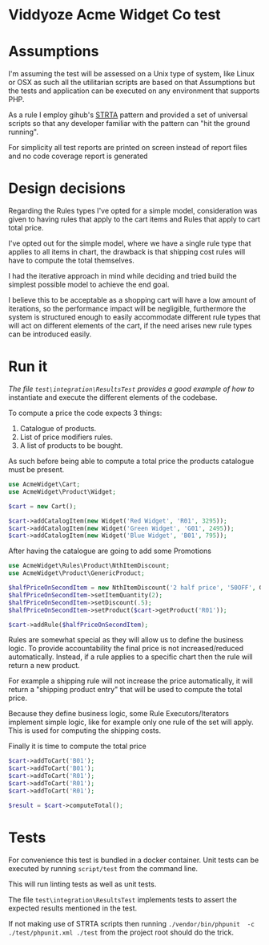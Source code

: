 Viddyoze Acme Widget Co test
============================

Assumptions
===========
I'm assuming the test will be assessed on a Unix type of system, like Linux or
OSX as such all the utilitarian scripts are based on that Assumptions but the
tests and application can be executed on any environment that supports PHP.

As a rule I employ gihub's [STRTA](https://github.com/github/scripts-to-rule-them-all)
pattern and provided a set of universal scripts so that any developer familiar
with the pattern can "hit the ground running".

For simplicity all test reports are printed on screen instead of report files
and no code coverage report is generated


Design decisions
================
Regarding the Rules types I've opted for a simple model, consideration was given
to having rules that apply to the cart items and Rules that apply to cart total price.

I've opted out for the simple model, where we have a single rule type that applies
to all items in chart, the drawback is that shipping cost rules will have to
compute the total themselves.

I had the iterative approach in mind while deciding and tried build the simplest
possible model to achieve the end goal.

I believe this to be acceptable as a shopping cart will have a low amount of
iterations, so the performance impact will be negligible, furthermore the system
 is structured enough to easily accommodate different rule types that will act
 on different elements of the cart, if the need arises new rule types can be
 introduced easily.


Run it
=================
_The file ```test\integration\ResultsTest``` provides a good example of how to_
instantiate and execute the different elements of the codebase.

To compute a price the code expects 3 things:
1. Catalogue of products.
2. List of price modifiers rules.
3. A list of products to be bought.

As such before being able to compute a total price the products catalogue must
be present.


```php
use AcmeWidget\Cart;
use AcmeWidget\Product\Widget;

$cart = new Cart();

$cart->addCatalogItem(new Widget('Red Widget', 'R01', 3295));
$cart->addCatalogItem(new Widget('Green Widget', 'G01', 2495));
$cart->addCatalogItem(new Widget('Blue Widget', 'B01', 795));
```

After having the catalogue are going to add some Promotions

```php
use AcmeWidget\Rules\Product\NthItemDiscount;
use AcmeWidget\Product\GenericProduct;

$halfPriceOnSecondItem = new NthItemDiscount('2 half price', '50OFF', GenericProduct::class);
$halfPriceOnSecondItem->setItemQuantity(2);
$halfPriceOnSecondItem->setDiscount(.5);
$halfPriceOnSecondItem->setProduct($cart->getProduct('R01'));

$cart->addRule($halfPriceOnSecondItem);

```

Rules are somewhat special as they will allow us to define the business logic.
To provide accountability the final price is not increased/reduced automatically.
Instead, if a rule applies to a specific chart then the rule will return a new
product.

For example a shipping rule will not increase the price automatically, it will
return a "shipping product entry" that will be used to compute the total price.

Because they define business logic, some Rule Executors/Iterators implement
simple logic, like for example only one rule of the set will apply. This is used
for computing the shipping costs.

Finally it is time to compute the total price

```php
$cart->addToCart('B01');
$cart->addToCart('B01');
$cart->addToCart('R01');
$cart->addToCart('R01');
$cart->addToCart('R01');

$result = $cart->computeTotal();
```

Tests
==========
For convenience this test is bundled in a docker container.
Unit tests can be executed by running ```script/test``` from the command line.

This will run linting tests as well as unit tests.

The file ```test\integration\ResultsTest``` implements tests to assert the
expected results mentioned in the test.

If not making use of STRTA scripts then running ```./vendor/bin/phpunit  -c ./test/phpunit.xml ./test``` from the project root should do the trick.
